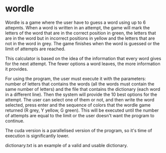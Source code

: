 # wordle
Wordle is a game where the user have to guess a word using up to 6 attepmts. When a word is written in an attempt, the game will mark the letters of the word that are in the correct position in green, the letters that are in the word but in incorrect positions in yellow and the letters that are not in the word in grey. The game finishes when the word is guessed or the limit of attempts are reached.

This calculator is based on the idea of the information that every word gives for the next attempt. The fewer options a word leaves, the more information it provides.

For using the program, the user must execute it with the parameters: number of letters that contains the words (all the words must contain the same number of letters) and the file that contains the dictionary (each word in a different line).
Then the system will provide the 10 best options for the attempt. The user can select one of them or not, and then write the word selected, press enter and the sequence of colors that the wordle game returned (R grey, Y yellow, G green).
This will be executed until the number of attempts are equal to the limit or the user doesn't want the program to continue.

The cuda version is a parallelised version of the program, so it's time of execution is significantly lower.

dictionary.txt is an example of a valid and usable dictionary.

